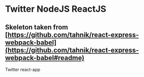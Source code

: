 # Twitter NodeJS ReactJS

## Skeleton taken from [https://github.com/tahnik/react-express-webpack-babel](https://github.com/tahnik/react-express-webpack-babel#readme)

Twitter react-app
